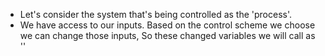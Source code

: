 - Let's consider the system that's being controlled as the 'process'.  
- We have access to our inputs. Based on the control scheme we choose we can change those inputs, So these changed variables we will call as ''